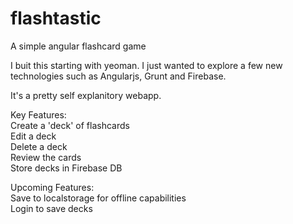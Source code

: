 flashtastic
===========

A simple angular flashcard game


I buit this starting with yeoman.
I just wanted to explore a few new technologies such as Angularjs, Grunt and Firebase.

It's a pretty self explanitory webapp.

Key Features: <br>
  Create a 'deck' of flashcards <br>
  Edit a deck<br>
  Delete a deck<br>
  Review the cards<br>
  Store decks in Firebase DB <br>
  
  
Upcoming Features: <br>
  Save to localstorage for offline capabilities <br>
  Login to save decks <br>
  
  
